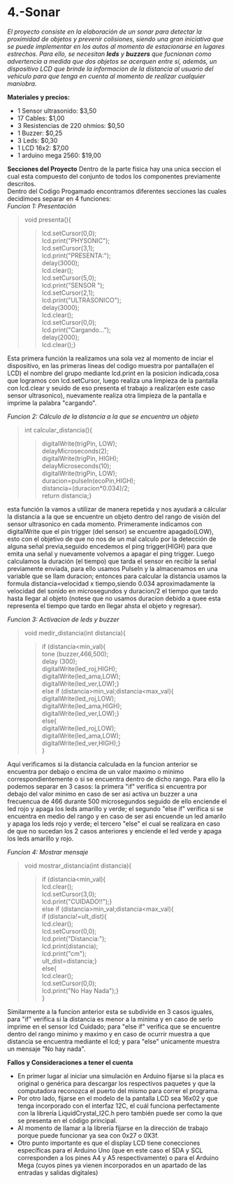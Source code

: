 # 4.-Sonar
  
*El proyecto consiste en la elaboración de un sonar para detectar la proximidad de objetos  y prevenir colisiones, siendo una gran iniciativa  que se puede  implementar en los autos  al momento de estacionarse en lugares estrechos. Para ello, se necesitan **leds** y **buzzers** que fucnionan como advertencia a medida que dos objetos se acerquen entre sí, además, un dispositivo LCD que brinde la informacion de la distancia al usuario del vehiculo para que tenga en cuenta al momento de realizar cualquier maniobra.*  
  
**Materiales y precios:**  
* 1 Sensor ultrasonido:            $3,50
* 17 Cables:                       $1,00
* 3 Resistencias de 220 ohmios:    $0,50
* 1 Buzzer:                        $0,25
* 3 Leds:                          $0,30
* 1 LCD 16x2:                      $7,00
* 1 arduino mega 2560:             $19,00

**Secciones del Proyecto**
Dentro de la parte fisica hay una unica seccion el cual esta compuesto del conjunto de todos los componentes previamente descritos.  
Dentro del Codigo Progamado encontramos diferentes secciones las cuales decidimoes separar en 4 funciones:   
*Funcion 1: Presentación*  
>void presenta(){  
 >>lcd.setCursor(0,0);  
  lcd.print("PHYSONIC");  
  lcd.setCursor(3,1);  
  lcd.print("PRESENTA:");  
  delay(3000);  
  lcd.clear();  
  lcd.setCursor(5,0);  
  lcd.print("SENSOR ");  
  lcd.setCursor(2,1);  
  lcd.print("ULTRASONICO");  
  delay(3000);  
  lcd.clear();  
  lcd.setCursor(0,0);  
  lcd.print("Cargando...");  
  delay(2000);  
  lcd.clear();}  
   
Esta primera función la realizamos una sola vez al momento de inciar el dispositivo, en las primeras lineas del codigo muestra por pantalla(en el LCD) el nombre del grupo mediante lcd.print en la posicion indicada,cosa que logramos con lcd.setCursor, luego realiza una limpieza de la pantalla con lcd.clear y seuido de eso presenta el trabajo a realizar(en este caso sensor ultrasonico), nuevamente realiza otra limpieza de la pantalla e imprime la palabra "cargando".  
  
*Funcion 2: Cálculo de la distancia a la que se encuentra un objeto* 
>int calcular_distancia(){  
   >>digitalWrite(trigPin, LOW);  
  	delayMicroseconds(2);   
  	digitalWrite(trigPin, HIGH);  
  	delayMicroseconds(10);   
  	digitalWrite(trigPin, LOW);  
  	duracion=pulseIn(ecoPin,HIGH);  
	distancia=(duracion*0.034)/2;      
  	return distancia;}  

esta función la vamos a utilizar de manera repetida y nos ayudará a cálcular la distancia a la que se encuentre un objeto dentro del rango de visión del sensor ultrasonico en cada momento. Primeramente indicamos con digitalWrite que el pin trigger (del sensor) se encuentre apagado(LOW), esto con el objetivo de que no nos de un mal calculo por la detección de alguna señal previa,seguido encedemos el ping trigger(HIGH) para que emita una señal y nuevamente volvemos a apagar el ping trigger. Luego calculamos la duración (el tiempo) que tarda el sensor en recibir la señal previamente enviada, para ello usamos PulseIn y la almacenamos en una variable que se llam duracion; entonces para calcular la distancia usamos la formula distancia=velocidad x tiempo,siendo 0.034 aproximadamente la velocidad del sonido en microsegundos y duracion/2 el tiempo que tardo hasta llegar al objeto (notese que no usamos duracion  debido a quee esta representa el tiempo que tardo en llegar ahsta el objeto y regresar).  
  
*Funcion 3: Activacion de leds y buzzer*  
>void medir_distancia(int distancia){  
   >>if (distancia<min_val){  
  		tone (buzzer,466,500);  
    	delay (300);  
    	digitalWrite(led_roj,HIGH);  
    	digitalWrite(led_ama,LOW);  
		digitalWrite(led_ver,LOW);}  
  	else if (distancia>min_val;distancia<max_val){  
    	digitalWrite(led_roj,LOW);  
    	digitalWrite(led_ama,HIGH);  
		digitalWrite(led_ver,LOW);}  
  	else{    
    	digitalWrite(led_roj,LOW);  
    	digitalWrite(led_ama,LOW);  
    	digitalWrite(led_ver,HIGH);}	  
}  
  
Aquí verificamos si la distancia calculada en la funcion anterior se encuentra por debajo o encima de un valor maximo o minimo correspondientemente o si se encuentra dentro de dicho rango. Para ello la podemos separar en 3 casos: la primera "if" verifica si encuentra por debajo del valor minimo en caso de ser asi activa un buzzer a una frecuencua de 466 durante 500 microsegundos seguido de ello enciende el led rojo y apaga los leds amarillo y verde; el segundo "else if" verifica si se encuentra en medio del rango y en caso de ser asi encuende un led amarilo y apaga los leds rojo y verde; el tercero "else" el cual se realizara en caso de que no sucedan los 2 casos anteriores y enciende el led verde y apaga los leds amarillo y rojo.  
  
*Funcion 4: Mostrar mensaje*  
>void mostrar_distancia(int distancia){  
 >>if (distancia<min_val){  
        lcd.clear();  
        lcd.setCursor(3,0);  
  		lcd.print("CUIDADO!!");}  
  	else if (distancia>min_val;distancia<max_val){  
      if (distancia!=ult_dist){  
        lcd.clear();  
      	lcd.setCursor(0,0);  
		lcd.print("Distancia:");  
        lcd.print(distancia);  
  		lcd.print("cm");  
        ult_dist=distancia;}  
  	else{  
      	lcd.clear();  
      	lcd.setCursor(0,0);  
        lcd.print("No Hay Nada");}  
}  
  
Similarmente a la funcion anterior esta se subdivide en 3 casos iguales, para "if" verifica si la distancia es menor a la minima y en caso de serlo imprime en el sensor lcd Cuidado; para "else if" verifica que se encuentre dentro del rango minimo y maximo y en caso de ocurrir muestra a que distancia se encuentra mediante el lcd; y para  "else" unicamente muestra un mensaje "No hay nada".  
  
**Fallos y Consideraciones a tener el cuenta**  
* En primer lugar al iniciar una simulación en Arduino fijarse si la placa es original o genérica para descargar los respectivos paquetes y que la computadora reconozca el puerto del mismo para correr el programa.
* Por otro lado, fijarse en el modelo de la pantalla LCD sea 16x02 y que tenga incorporado con el interfaz 12C, el cuál funciona perfectamente con la librería LiquidCrystal_I2C.h pero también puede ser como la que se presenta en el código principal. 
* Al momento de llamar a la librería fijarse en la dirección de trabajo porque puede funcionar ya sea con 0x27 o 0X3f.  
* Otro punto importante es que el display LCD tiene conecciones específicas para el Arduino Uno (que en este caso el SDA y SCL corresponden a los pines A4 y A5 respectivamente) o para el Arduino Mega (cuyos pines ya vienen incorporados en un apartado de las entradas y salidas digitales)
